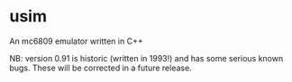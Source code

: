 # usim

An mc6809 emulator written in C++

NB: version 0.91 is historic (written in 1993!) and has some serious
known bugs.  These will be corrected in a future release.
